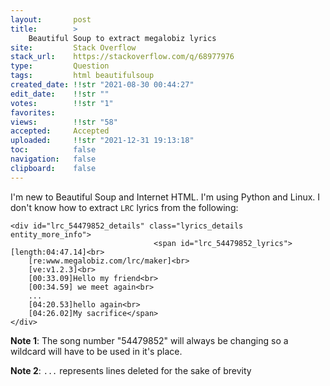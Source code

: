 ```yaml
---
layout:       post
title:        >
    Beautiful Soup to extract megalobiz lyrics
site:         Stack Overflow
stack_url:    https://stackoverflow.com/q/68977976
type:         Question
tags:         html beautifulsoup
created_date: !!str "2021-08-30 00:44:27"
edit_date:    !!str ""
votes:        !!str "1"
favorites:    
views:        !!str "58"
accepted:     Accepted
uploaded:     !!str "2021-12-31 19:13:18"
toc:          false
navigation:   false
clipboard:    false
---
```


I'm new to Beautiful Soup and Internet HTML. I'm using Python and Linux. I don't know how to extract `LRC` lyrics from the following:

``` 
<div id="lrc_54479852_details" class="lyrics_details entity_more_info">
                                <span id="lrc_54479852_lyrics">[length:04:47.14]<br>
    [re:www.megalobiz.com/lrc/maker]<br>
    [ve:v1.2.3]<br>
    [00:33.09]Hello my friend<br>
    [00:34.59] we meet again<br>
    ...
    [04:20.53]hello again<br>
    [04:26.02]My sacrifice</span>
</div>

```

**Note 1**: The song number "54479852" will always be changing so a wildcard will have to be used in it's place.

**Note 2**: `...` represents lines deleted for the sake of brevity
